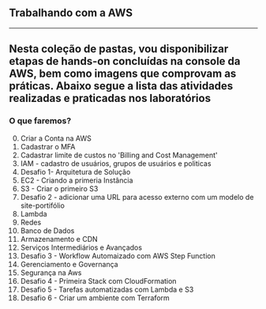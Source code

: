 ## Trabalhando com a AWS
--- 
Nesta coleção de pastas, vou disponibilizar etapas de hands-on concluídas na console da AWS, bem como imagens que comprovam as práticas.
Abaixo segue a lista das atividades realizadas e praticadas nos laboratórios
---
### O que faremos?

0) Criar a Conta na AWS
1) Cadastrar o MFA
2) Cadastrar limite de custos no 'Billing and Cost Management' 
3) IAM - cadastro de usuários, grupos de usuários e politicas
4) Desafio 1- Arquitetura de Solução
5) EC2 - Criando a primeria Instância
6) S3 - Criar o primeiro S3
7) Desafio 2 - adicionar uma URL para acesso externo com um modelo de site-portifólio
8) Lambda
9) Redes
10) Banco de Dados
11) Armazenamento e CDN
12) Serviços Intermediários e Avançados
13) Desafio 3 - Workflow Automaizado com AWS Step Function
14) Gerenciamento e Governança
15) Segurança na Aws
17) Desafio 4 - Primeira Stack com CloudFormation
18) Desafio 5 - Tarefas automatizadas com Lambda e S3
19) Desafio 6 - Criar um ambiente com Terraform 

